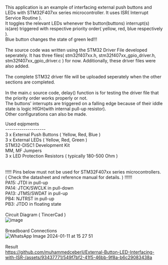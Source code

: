 This application is an example of interfacing external push buttons and LEDs with STM32F407xx series microcontroller. It uses ISR( Interrupt Service Routine ).<br />
It toggles the relevant LEDs whenever the button(buttons) interrupt(s) is(are) triggered with respective priority order( yellow, red, blue respectively ). <br />
Blue button changes the state of green led!!!<br />
<br />
The source code was written using the STM32 Driver File developed seperately. It has three files( stm32f407xx.h, stm32f407xx_gpio_driver.h, stm32f407xx_gpio_driver.c ) for now. Additionally, these driver files were also added.<br />
<br />
The complete STM32 driver file will be uploaded seperately when the other sections are completed.<br />
<br />
In the main.c source code, delay() function is for testing the driver file that the priority order works properly or not.<br />
The buttons' interrupts are triggered on a falling edge because of their iddle state is logic HIGH(with internal pull-up resistor).<br />
Other configurations can also be made.<br />

Used eqipments<br />
--------------------<br />
3 x External Push Buttons ( Yellow, Red, Blue )<br />
3 x External LEDs ( Yellow, Red, Green )<br />
STM32-DISC1 Development Kit <br />
MM, MF Jumpers<br />
3 x LED Protection Resistors ( typically 180-500 Ohm )<br />
<br />
<br />
!!!!! Pins below must not be used for STM32F407xx series microcontrollers. ( Check the datasheet and reference manual for details. ) !!!!!!<br />
PA15: JTDI in pull-up<br />
PA14: JTCK/SWCLK in pull-down<br />
PA13: JTMS/SWDAT in pull-up<br />
PB4: NJTRST in pull-up<br />
PB3: JTDO in floating state<br />
<br />
Circuit Diagram ( TincerCad )<br />
![image](https://github.com/muhammedceberli/External-Button-LED-Interfacing-with-ISR-/assets/93437771/6b902491-1cff-44d8-8f25-46bb7d9fe88b)<br />
<br />
Breadboard Connections<br />
![WhatsApp Image 2024-01-11 at 15 27 51](https://github.com/muhammedceberli/External-Button-LED-Interfacing-with-ISR-/assets/93437771/9b86d3cc-7a5b-4152-a2da-7680c859f3b5)<br />
<br />
Result<br />
https://github.com/muhammedceberli/External-Button-LED-Interfacing-with-ISR-/assets/93437771/549f7bf2-41f5-46bb-9f8a-b6c29083438a
<br />


